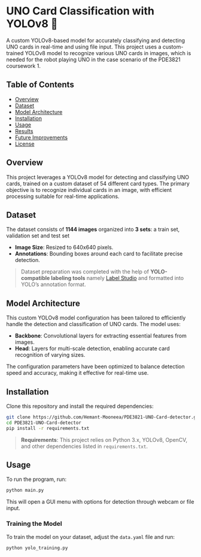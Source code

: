 # UNO Card Classification with YOLOv8 🎴

A custom YOLOv8-based model for accurately classifying and detecting UNO cards in real-time and using file input. This project uses a custom-trained YOLOv8 model to recognize various UNO cards in images, which is needed for the robot playing UNO in the case scenario of the PDE3821 coursework 1.

## Table of Contents
- [Overview](#overview)
- [Dataset](#dataset)
- [Model Architecture](#model-architecture)
- [Installation](#installation)
- [Usage](#usage)
- [Results](#results)
- [Future Improvements](#future-improvements)
- [License](#license)

## Overview
This project leverages a YOLOv8 model for detecting and classifying UNO cards, trained on a custom dataset of 54 different card types. The primary objective is to recognize individual cards in an image, with efficient processing suitable for real-time applications.

## Dataset
The dataset consists of **1144 images** organized into **3 sets**: a train set, validation set and test set
- **Image Size**: Resized to 640x640 pixels.
- **Annotations**: Bounding boxes around each card to facilitate precise detection.

> Dataset preparation was completed with the help of **YOLO-compatible labeling tools** namely [Label Studio](https://labelstud.io/) and formatted into YOLO’s annotation format.

## Model Architecture
This custom YOLOv8 model configuration has been tailored to efficiently handle the detection and classification of UNO cards. The model uses:

- **Backbone**: Convolutional layers for extracting essential features from images.
- **Head**: Layers for multi-scale detection, enabling accurate card recognition of varying sizes.

The configuration parameters have been optimized to balance detection speed and accuracy, making it effective for real-time use.

## Installation

Clone this repository and install the required dependencies:

```bash
git clone https://github.com/Hemant-Mooneea/PDE3821-UNO-Card-detector.git
cd PDE3821-UNO-Card-detector
pip install -r requirements.txt
```

> **Requirements**: This project relies on Python 3.x, YOLOv8, OpenCV, and other dependencies listed in `requirements.txt`.

## Usage
To run the program, run:

```bash
python main.py
```

This will open a GUI menu with options for detection through webcam or file input.

### Training the Model
To train the model on your dataset, adjust the `data.yaml` file and run:

```bash
python yolo_training.py 
```


